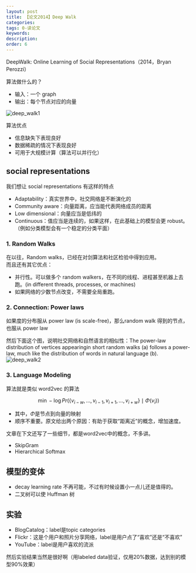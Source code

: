 ```yaml
---
layout: post
title: 【论文2014】Deep Walk
categories:
tags: 0-读论文
keywords:
description:
order: 6
---
```


DeepWalk: Online Learning of Social Representations（2014，Bryan Perozzi）  


算法做什么的？
- 输入：一个 graph
- 输出：每个节点对应的向量

![deep_walk1](/pictures_for_blog/papers/recommended_system/deep_walk1.gif)  

算法优点
- 信息缺失下表现良好
- 数据稀疏的情况下表现良好
- 可用于大规模计算（算法可以并行化）

## social representations

我们想让 social representations 有这样的特点
- Adaptability：真实世界中，社交网络是不断演化的
- Community aware：向量距离，应当能代表网络成员的距离
- Low dimensional：向量应当是低纬的
- Continuous：值应当是连续的，如果这样，在此基础上的模型会更 robust。（例如分类模型会有一个稳定的分类平面）

### 1. Random Walks
在以往，Random walks，已经在对剑算法和社区检验中得到应用。  
而且还有其它优点：
- 并行性。可以做多个 random walkers，在不同的线程、进程甚至机器上去跑。(in different threads, processes, or machines)
- 如果网络的少数节点改变，不需要全局重跑。


### 2. Connection: Power laws

 如果度的分布服从 power law (is scale-free)，那么random walk 得到的节点，也服从 power law

然后下面这个图，说明社交网络和自然语言的相似性：The power-law distribution of vertices appearingin short random walks (a) follows a power-law, much like the distribution of words in natural language (b).
![deep_walk2](/pictures_for_blog/papers/recommended_system/deep_walk2.gif)  



### 3. Language Modeling

算法就是类似 word2vec 的算法

$$\min -\log Pr(\{ v_{i-w},...,v_{i-1},v_{i+1},...,v_{i+w}\}\mid \Phi(v_i))$$  
- 其中，$\Phi$是节点到向量的映射
- 顺序不重要。原文给出两个原因：有助于获取“距离近”的概念，增加速度。


文章在下文还写了一些细节，都是word2vec中的概念，不多讲。
- SkipGram
- Hierarchical Softmax

## 模型的变体
- decay learning rate 不再可能，不过有时候设置小一点儿还是值得的。
- 二叉树可以使 Huffman 树
## 实验
- BlogCatalog：label是topic categories
- Flickr：这是个用户和照片分享网络，label是用户点了“喜欢”还是“不喜欢”
- YouTube：label是用户喜欢的流派


然后实验结果当然是很好啊（用labeled data验证，仅用20%数据，达到别的模型90%效果）
